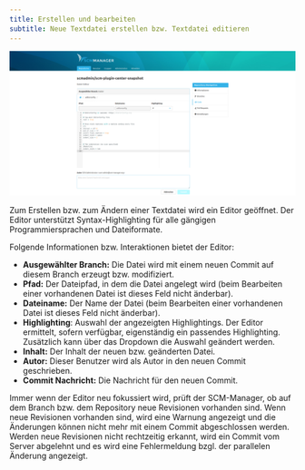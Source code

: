 ```yaml
---
title: Erstellen und bearbeiten
subtitle: Neue Textdatei erstellen bzw. Textdatei editieren
---
```

![Neue Textdatei erstellen](assets/fileEditor.png)

Zum Erstellen bzw. zum Ändern einer Textdatei wird ein Editor geöffnet. Der Editor unterstützt Syntax-Highlighting für alle gängigen Programmiersprachen und Dateiformate. 

Folgende Informationen bzw. Interaktionen bietet der Editor:

- **Ausgewählter Branch:** Die Datei wird mit einem neuen Commit auf diesem Branch erzeugt bzw. modifiziert.
- **Pfad:** Der Dateipfad, in dem die Datei angelegt wird (beim Bearbeiten einer vorhandenen Datei ist dieses Feld nicht änderbar).
- **Dateiname:** Der Name der Datei  (beim Bearbeiten einer vorhandenen Datei ist dieses Feld nicht änderbar).
- **Highlighting**: Auswahl der angezeigten Highlightings. Der Editor ermittelt, sofern verfügbar, eigenständig ein passendes Highlighting. Zusätzlich kann über das Dropdown die Auswahl geändert werden.
- **Inhalt:** Der Inhalt der neuen bzw. geänderten Datei.
- **Autor:** Dieser Benutzer wird als Autor in den neuen Commit geschrieben.
- **Commit Nachricht:** Die Nachricht für den neuen Commit.

Immer wenn der Editor neu fokussiert wird, prüft der SCM-Manager, ob auf dem Branch bzw. dem Repository neue Revisionen
vorhanden sind. Wenn neue Revisionen vorhanden sind, wird eine Warnung angezeigt und die Änderungen können nicht mehr
mit einem Commit abgeschlossen werden. Werden neue Revisionen nicht rechtzeitig erkannt, wird ein Commit vom Server
abgelehnt und es wird eine Fehlermeldung bzgl. der parallelen Änderung angezeigt.
